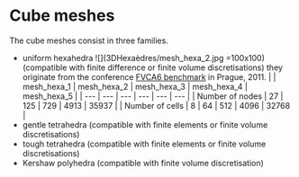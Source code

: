 # Cube meshes
The cube meshes consist in three families.
- uniform hexahedra ![](3DHexaèdres/mesh_hexa_2.jpg =100x100) (compatible with finite difference or finite volume discretisations)
  they originate from the conference [FVCA6 benchmark](https://github.com/ndjinga/FVCA\_Meshes) in Prague, 2011.
  | | mesh\_hexa\_1 | mesh\_hexa\_2 | mesh\_hexa\_3 | mesh\_hexa\_4 | mesh\_hexa\_5 |
  | --- | --- | --- | --- | --- | --- |
  | Number of nodes | 27 | 125 | 729 | 4913 | 35937 |
  | Number of cells | 8 | 64 | 512 | 4096 | 32768 |
- gentle tetrahedra (compatible with finite elements or finite volume discretisations)
- tough tetrahedra (compatible with finite elements or finite volume discretisations)
- Kershaw polyhedra (compatible with finite volume discretisation)


